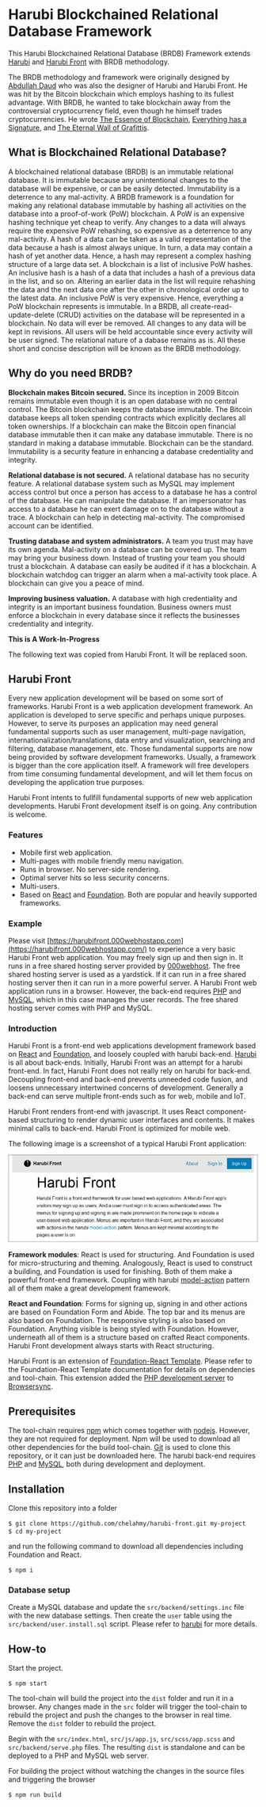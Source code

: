 # Harubi Blockchained Relational Database Framework
This Harubi Blockchained Relational Database (BRDB) Framework extends [Harubi](https://github.com/chelahmy/harubi) and [Harubi Front](https://github.com/chelahmy/harubi-front) with BRDB methodology.

The BRDB methodology and framework were originally designed by [Abdullah Daud](https://github.com/chelahmy) who was also the designer of Harubi and Harubi Front. He was hit by the Bitcoin blockchain which employs hashing to its fullest advantage. With BRDB, he wanted to take blockchain away from the controversial cryptocurrency field, even though he himself trades cryptocurrencies. He wrote [The Essence of Blockchain](https://chelahmy.blogspot.com/2020/03/the-essence-of-blockchain.html), [Everything has a Signature](https://chelahmy.blogspot.com/2020/03/everything-has-signature.html), and [The Eternal Wall of Grafittis](https://chelahmy.blogspot.com/2020/02/the-eternal-wall-of-grafittis.html).

## What is Blockchained Relational Database?
A blockchained relational database (BRDB) is an immutable relational database. It is immutable because any unintentional changes to the database will be expensive, or can be easily detected. Immutability is a deterrence to any mal-activity. A BRDB framework is a foundation for making any relational database immutable by hashing all activities on the database into a proof-of-work (PoW) blockchain. A PoW is an expensive hashing technique yet cheap to verify. Any changes to a data will always require the expensive PoW rehashing, so expensive as a deterrence to any mal-activity. A hash of a data can be taken as a valid representation of the data because a hash is almost always unique. In turn, a data may contain a hash of yet another data. Hence, a hash may represent a complex hashing structure of a large data set. A blockchain is a list of inclusive PoW hashes. An inclusive hash is a hash of a data that includes a hash of a previous data in the list, and so on. Altering an earlier data in the list will require rehashing the data and the next data one after the other in chronological order up to the latest data. An inclusive PoW is very expensive. Hence, everything a PoW blockchain represents is immutable. In a BRDB, all create-read-update-delete (CRUD) activities on the database will be represented in a blockchain. No data will ever be removed. All changes to any data will be kept in revisions. All users will be held accountable since every activity will be user signed. The relational nature of a dabase remains as is. All these short and concise description will be known as the BRDB methodology.

## Why do you need BRDB?
**Blockchain makes Bitcoin secured.** Since its inception in 2009 Bitcoin remains immutable even though it is an open database with no central control. The Bitcoin blockchain keeps the database immutable. The Bitcoin database keeps all token spending contracts which explicitly declares all token ownerships. If a blockchain can make the Bitcoin open financial database immutable then it can make any database immutable. There is no standard in making a database immutable. Blockchain can be the standard. Immutability is a security feature in enhancing a database credentiality and integrity.

**Relational database is not secured.** A relational database has no security feature. A relational database system such as MySQL may implement access control but once a person has access to a database he has a control of the database. He can manipulate the database. If an impersonator has access to a database he can exert damage on to the database without a trace. A blockchain can help in detecting mal-activity. The compromised account can be identified.

**Trusting database and system administrators.** A team you trust may have its own agenda. Mal-activity on a database can be covered up. The team may bring your business down. Instead of trusting your team you should trust a blockchain. A database can easily be audited if it has a blockchain. A blockchain watchdog can trigger an alarm when a mal-activity took place. A blockchain can give you a peace of mind.

**Improving business valuation.** A database with high credentiality and integrity is an important business foundation. Business owners must enforce a blockchain in every database since it reflects the businesses credentiality and integrity.

**This is A Work-In-Progress**

The following text was copied from Harubi Front. It will be replaced soon.

## Harubi Front
Every new application development will be based on some sort of frameworks. Harubi Front is a web application development framework. An application is developed to serve specific and perhaps unique purposes. However, to serve its purposes an application may need general fundamental supports such as user management, multi-page navigation, internationalization/translations, data entry and visualization, searching and filtering, database management, etc. Those fundamental supports are now being provided by software development frameworks. Usually, a framework is bigger than the core application itself. A framework will free developers from time consuming fundamental development, and will let them focus on developing the application true purposes. 

Harubi Front intents to fullfill fundamental supports of new web application developments. Harubi Front development itself is on going. Any contribution is welcome.

### Features
- Mobile first web application.
- Multi-pages with mobile friendly menu navigation.
- Runs in browser. No server-side rendering.
- Optimal server hits so less security concerns.
- Multi-users.
- Based on [React](https://reactjs.org) and [Foundation](https://foundation.zurb.com). Both are popular and heavily supported frameworks.

### Example

Please visit [https://harubifront.000webhostapp.com](https://harubifront.000webhostapp.com/) to experience a very basic Harubi Front web application. You may freely sign up and then sign in. It runs in a free shared hosting server provided by [000webhost](https://www.000webhost.com/). The free shared hosting server is used as a yardstick. If it can run in a free shared hosting server then it can run in a more powerful server. A Harubi Front web application runs in a browser. However, the back-end requires [PHP](https://www.php.net/) and [MySQL](https://www.mysql.com/), which in this case manages the user records. The free shared hosting server comes with PHP and MySQL.

### Introduction
Harubi Front is a front-end web applications development framework based on [React](https://reactjs.org) and [Foundation](https://foundation.zurb.com), and loosely coupled with harubi back-end. [Harubi](https://github.com/chelahmy/harubi) is all about back-ends. Initially, Harubi Front was an attempt for a harubi front-end. In fact, Harubi Front does not really rely on harubi for back-end. Decoupling front-end and back-end prevents unneeded code fusion, and loosens unnecessary intertwined concerns of development. Generally a back-end can serve multiple front-ends such as for web, mobile and IoT.

Harubi Front renders front-end with javascript. It uses React component-based structuring to render dynamic user interfaces and contents. It makes minimal calls to back-end. Harubi Front is optimized for mobile web.

The following image is a screenshot of a typical Harubi Front application:

![A Harubi Front application](docs/harubi-front-home.png)

**Framework modules**: React is used for structuring. And Foundation is used for micro-structuring and theming. Analogously, React is used to construct a building, and Foundation is used for finishing. Both of them make a powerful front-end framework. Coupling with harubi [model-action](https://github.com/chelahmy/harubi/tree/master/templates/models) pattern all of them make a great development framework.

**React and Foundation**: Forms for signing up, signing in and other actions are based on Foundation Form and Abide. The top bar and its menus are also based on Foundation. The responsive styling is also based on Foundation. Anything visible is being styled with Foundation. However, underneath all of them is a structure based on crafted React components. Harubi Front development always starts with React structuring.

Harubi Front is an extension of [Foundation-React Template](https://github.com/chelahmy/foundation-react-template). Please refer to the Foundation-React Template documentation for details on dependencies and tool-chain. This extension added the [PHP development server](https://www.php.net/manual/en/features.commandline.webserver.php) to [Browsersync](https://browsersync.io/).

## Prerequisites
The tool-chain requires [npm](https://www.npmjs.com/) which comes together with [nodejs](https://nodejs.org/en/). However, they are not required for deployment. Npm will be used to download all other dependencies for the build tool-chain. [Git](https://git-scm.com/) is used to clone this repository, or it can just be downloaded here. The harubi back-end requires [PHP](https://www.php.net/) and [MySQL](https://www.mysql.com/), both during development and deployment. 

## Installation
Clone this repository into a folder
```
$ git clone https://github.com/chelahmy/harubi-front.git my-project
$ cd my-project
```
and run the following command to download all dependencies including Foundation and React.
```
$ npm i
```

### Database setup
Create a MySQL database and update the `src/backend/settings.inc` file with the new database settings. Then create the `user` table using the `src/backend/user.install.sql` script. Please refer to [harubi](https://github.com/chelahmy/harubi) for more details.

## How-to
Start the project.
```
$ npm start
```
The tool-chain will build the project into the `dist` folder and run it in a browser. Any changes made in the `src` folder will trigger the tool-chain to rebuild the project and push the changes to the browser in real time. Remove the `dist` folder to rebuild the project.

Begin with the `src/index.html`, `src/js/app.js`, `src/scss/app.scss` and `src/backend/serve.php` files. The resulting `dist` is standalone and can be deployed to a PHP and MySQL web server.

For building the project without watching the changes in the source files and triggering the browser
```
$ npm run build
```
